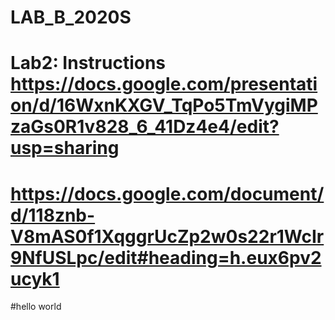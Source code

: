 # LAB_B_2020S


# Lab2: Instructions https://docs.google.com/presentation/d/16WxnKXGV_TqPo5TmVygiMPzaGs0R1v828_6_41Dz4e4/edit?usp=sharing
# https://docs.google.com/document/d/118znb-V8mAS0f1XqggrUcZp2w0s22r1WcIr9NfUSLpc/edit#heading=h.eux6pv2ucyk1

#hello world
